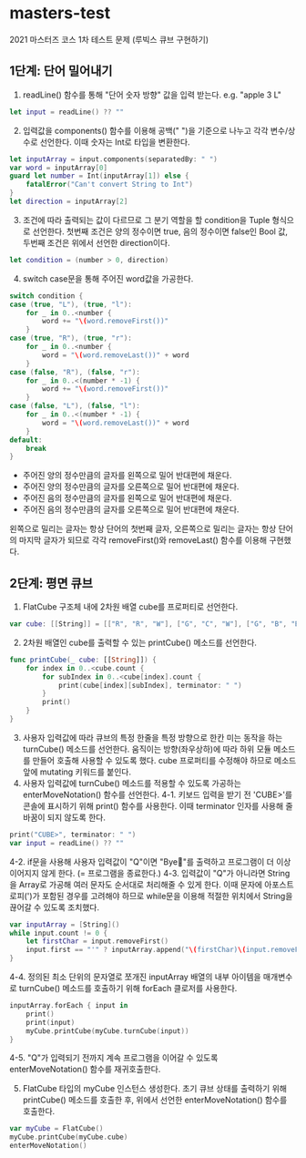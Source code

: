 # masters-test
2021 마스터즈 코스 1차 테스트 문제 (루빅스 큐브 구현하기)

## 1단계: 단어 밀어내기

1. readLine() 함수를 통해 "단어 숫자 방향" 값을 입력 받는다. e.g. "apple 3 L"
```Swift
let input = readLine() ?? ""
```
2. 입력값을 components() 함수를 이용해 공백(" ")을 기준으로 나누고 각각 변수/상수로 선언한다. 이때 숫자는 Int로 타입을 변환한다.
```Swift
let inputArray = input.components(separatedBy: " ")
var word = inputArray[0]
guard let number = Int(inputArray[1]) else {
    fatalError("Can't convert String to Int")
}
let direction = inputArray[2]
```
3. 조건에 따라 출력되는 값이 다르므로 그 분기 역할을 할 condition을 Tuple 형식으로 선언한다. 첫번째 조건은 양의 정수이면 true, 음의 정수이면 false인 Bool 값, 두번째 조건은 위에서 선언한 direction이다.
```Swift
let condition = (number > 0, direction)
```
4. switch case문을 통해 주어진 word값을 가공한다.
```Swift
switch condition {
case (true, "L"), (true, "l"):
    for _ in 0..<number {
        word += "\(word.removeFirst())"
    }
case (true, "R"), (true, "r"):
    for _ in 0..<number {
        word = "\(word.removeLast())" + word
    }
case (false, "R"), (false, "r"):
    for _ in 0..<(number * -1) {
        word += "\(word.removeFirst())"
    }
case (false, "L"), (false, "l"):
    for _ in 0..<(number * -1) {
        word = "\(word.removeLast())" + word
    }
default:
    break
}
```
* 주어진 양의 정수만큼의 글자를 왼쪽으로 밀어 반대편에 채운다.
* 주어진 양의 정수만큼의 글자를 오른쪽으로 밀어 반대편에 채운다.
* 주어진 음의 정수만큼의 글자를 왼쪽으로 밀어 반대편에 채운다.
* 주어진 음의 정수만큼의 글자를 오른쪽으로 밀어 반대편에 채운다.
    
왼쪽으로 밀리는 글자는 항상 단어의 첫번째 글자, 오른쪽으로 밀리는 글자는 항상 단어의 마지막 글자가 되므로 각각 removeFirst()와 removeLast() 함수를 이용해 구현했다.

## 2단계: 평면 큐브

1. FlatCube 구조체 내에 2차원 배열 cube를 프로퍼티로 선언한다.
```Swift
var cube: [[String]] = [["R", "R", "W"], ["G", "C", "W"], ["G", "B", "B"]]
```
2. 2차원 배열인 cube를 출력할 수 있는 printCube() 메소드를 선언한다.
```Swift
func printCube(_ cube: [[String]]) {
    for index in 0..<cube.count {
        for subIndex in 0..<cube[index].count {
            print(cube[index][subIndex], terminator: " ")
        }
        print()
    }
}
```
3. 사용자 입력값에 따라 큐브의 특정 한줄을 특정 방향으로 한칸 미는 동작을 하는 turnCube() 메소드를 선언한다. 움직이는 방향(좌우상하)에 따라 하위 모듈 메소드를 만들어 호출해 사용할 수 있도록 했다. cube 프로퍼티를 수정해야 하므로 메소드 앞에 mutating 키워드를 붙인다.
4. 사용자 입력값에 turnCube() 메소드를 적용할 수 있도록 가공하는 enterMoveNotation() 함수를 선언한다.
4-1. 키보드 입력을 받기 전 'CUBE>'를 콘솔에 표시하기 위해 print() 함수를 사용한다. 이때 terminator 인자를 사용해 줄바꿈이 되지 않도록 한다.
```Swift
print("CUBE>", terminator: " ")
var input = readLine() ?? ""
```
4-2. if문을 사용해 사용자 입력값이 "Q"이면 "Bye👋"를 출력하고 프로그램이 더 이상 이어지지 않게 한다. (= 프로그램을 종료한다.)
4-3. 입력값이 "Q"가 아니라면 String을 Array로 가공해 여러 문자도 순서대로 처리해줄 수 있게 한다. 이때 문자에 아포스트로피(')가 포함된 경우를 고려해야 하므로 while문을 이용해 적절한 위치에서 String을 끊어갈 수 있도록 조치했다.
```Swift
var inputArray = [String]()
while input.count != 0 {
    let firstChar = input.removeFirst()
    input.first == "'" ? inputArray.append("\(firstChar)\(input.removeFirst())") : inputArray.append("\(firstChar)")
}
```
4-4. 정의된 최소 단위의 문자열로 쪼개진 inputArray 배열의 내부 아이템을 매개변수로 turnCube() 메소드를 호출하기 위해 forEach 클로저를 사용한다.
```Swift
inputArray.forEach { input in
    print()
    print(input)
    myCube.printCube(myCube.turnCube(input))
}
```
4-5. "Q"가 입력되기 전까지 계속 프로그램을 이어갈 수 있도록 enterMoveNotation() 함수를 재귀호출한다.

5. FlatCube 타입의 myCube 인스턴스 생성한다. 초기 큐브 상태를 출력하기 위해 printCube() 메소드를 호출한 후, 위에서 선언한 enterMoveNotation() 함수를 호출한다.
```Swift
var myCube = FlatCube()
myCube.printCube(myCube.cube)
enterMoveNotation()
```
